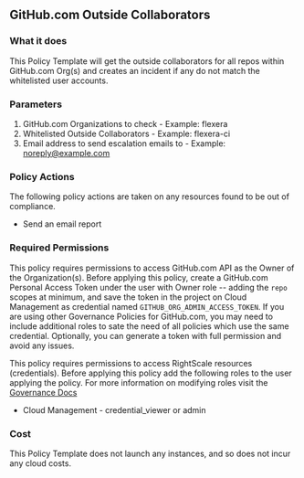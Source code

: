 ## GitHub.com Outside Collaborators

### What it does

This Policy Template will get the outside collaborators for all repos within GitHub.com Org(s) and creates an incident if any do not match the whitelisted user accounts.


### Parameters
1. GitHub.com Organizations to check - Example: flexera
2. Whitelisted Outside Collaborators - Example: flexera-ci
3. Email address to send escalation emails to - Example: noreply@example.com


### Policy Actions

The following policy actions are taken on any resources found to be out of compliance.

- Send an email report


### Required Permissions

This policy requires permissions to access GitHub.com API as the Owner of the Organization(s).  Before applying this policy, create a GitHub.com Personal Access Token under the user with Owner role -- adding the `repo` scopes at minimum, and save the token in the project on Cloud Management as credential named `GITHUB_ORG_ADMIN_ACCESS_TOKEN`.  If you are using other Governance Policies for GitHub.com, you may need to include additional roles to sate the need of all policies which use the same credential.  Optionally, you can generate a token with full permission and avoid any issues.

This policy requires permissions to access RightScale resources (credentials). Before applying this policy add the following roles to the user applying the policy.  For more information on modifying roles visit the [Governance Docs](https://docs.rightscale.com/cm/ref/user_roles.html)

- Cloud Management - credential_viewer or admin


### Cost

This Policy Template does not launch any instances, and so does not incur any cloud costs.
